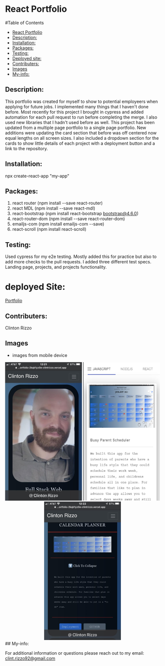 # React Portfolio
    
#Table of Contents
    
  - [React Portfolio](#react-portfolio)
  - [Description:](#description)
  - [Installation:](#installation)
  - [Packages:](#packages)
  - [Testing:](#testing)
  - [Deployed site:](#deployed-site)
  - [Contributers:](#contributers)
  - [Images](#videos)
  - [My-info:](#my-info)
    
## Description:

This portfolio was created for myself to show to potential employeers when applying for future jobs. I implemented many things that I haven't done before. Most recently for this project I brought in cypress and added automation for each pull request to run before completing the merge. I also used new libraries that I hadn't used before as well. This project has been updated from a multiple page portfolio to a single page portfolio. New additions were updating the card section that before was off centered now equal lengths on all screen sizes. I also included a dropdown section for the cards to show little details of each project with a deployment button and a link to the repository. 


## Installation:
npx create-react-app "my-app"

## Packages:
1. react router (npm install --save react-router)
2. react MDL (npm install --save react-mdl)
3. react-bootstrap (npm install react-bootstrap bootstrap@4.6.0)
4. react-router-dom (npm install --save react-router-dom)
5. emailjs-com (npm install emailjs-com --save)
6. react-scroll (npm install react-scroll)

## Testing:
Used cypress for my e2e testing. Mostly added this for practice but also to add more checks to the pull requests. I added three different test specs. Landing page, projects, and projects functionality. 
# deployed Site:
[Portfolio](https://react-portfolio-448d6afjt-clintrizzo.vercel.app/)
    
## Contributers:
Clinton Rizzo
    
## Images
- images from mobile device
<center>
<div flexbox='column'>
<img src ="public/images/ReadMe/landingPage.jpg" alt='landingpage' width='250px' height='450px'>
<img src ="public/images/ReadMe/projects.jpg" alt='landingpage' width='250px' height='450px'>
<img src ="public/images/ReadMe/projectInfo.jpg" alt='landingpage' width='250px' height='450px'>
<div>
</center>
## My-info:

For additional information or questions please reach out to my email: clint.rizzo92@gmail.com
